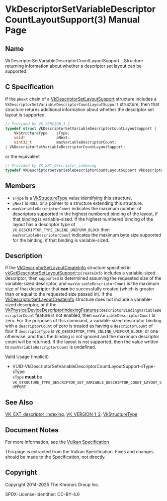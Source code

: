 # VkDescriptorSetVariableDescriptorCountLayoutSupport(3) Manual Page

## Name

VkDescriptorSetVariableDescriptorCountLayoutSupport - Structure returning information about whether a descriptor set layout can be supported



## [](#_c_specification)C Specification

If the `pNext` chain of a [VkDescriptorSetLayoutSupport](https://registry.khronos.org/vulkan/specs/latest/man/html/VkDescriptorSetLayoutSupport.html) structure includes a `VkDescriptorSetVariableDescriptorCountLayoutSupport` structure, then that structure returns additional information about whether the descriptor set layout is supported.

```c++
// Provided by VK_VERSION_1_2
typedef struct VkDescriptorSetVariableDescriptorCountLayoutSupport {
    VkStructureType    sType;
    void*              pNext;
    uint32_t           maxVariableDescriptorCount;
} VkDescriptorSetVariableDescriptorCountLayoutSupport;
```

or the equivalent

```c++
// Provided by VK_EXT_descriptor_indexing
typedef VkDescriptorSetVariableDescriptorCountLayoutSupport VkDescriptorSetVariableDescriptorCountLayoutSupportEXT;
```

## [](#_members)Members

- `sType` is a [VkStructureType](https://registry.khronos.org/vulkan/specs/latest/man/html/VkStructureType.html) value identifying this structure.
- `pNext` is `NULL` or a pointer to a structure extending this structure.
- `maxVariableDescriptorCount` indicates the maximum number of descriptors supported in the highest numbered binding of the layout, if that binding is variable-sized. If the highest numbered binding of the layout has a descriptor type of `VK_DESCRIPTOR_TYPE_INLINE_UNIFORM_BLOCK` then `maxVariableDescriptorCount` indicates the maximum byte size supported for the binding, if that binding is variable-sized.

## [](#_description)Description

If the [VkDescriptorSetLayoutCreateInfo](https://registry.khronos.org/vulkan/specs/latest/man/html/VkDescriptorSetLayoutCreateInfo.html) structure specified in [vkGetDescriptorSetLayoutSupport](https://registry.khronos.org/vulkan/specs/latest/man/html/vkGetDescriptorSetLayoutSupport.html)::`pCreateInfo` includes a variable-sized descriptor, then `supported` is determined assuming the requested size of the variable-sized descriptor, and `maxVariableDescriptorCount` is the maximum size of that descriptor that **can** be successfully created (which is greater than or equal to the requested size passed in). If the [VkDescriptorSetLayoutCreateInfo](https://registry.khronos.org/vulkan/specs/latest/man/html/VkDescriptorSetLayoutCreateInfo.html) structure does not include a variable-sized descriptor, or if the [VkPhysicalDeviceDescriptorIndexingFeatures](https://registry.khronos.org/vulkan/specs/latest/man/html/VkPhysicalDeviceDescriptorIndexingFeatures.html)::`descriptorBindingVariableDescriptorCount` feature is not enabled, then `maxVariableDescriptorCount` is zero. For the purposes of this command, a variable-sized descriptor binding with a `descriptorCount` of zero is treated as having a `descriptorCount` of four if `descriptorType` is `VK_DESCRIPTOR_TYPE_INLINE_UNIFORM_BLOCK`, or one otherwise, and thus the binding is not ignored and the maximum descriptor count will be returned. If the layout is not supported, then the value written to `maxVariableDescriptorCount` is undefined.

Valid Usage (Implicit)

- [](#VUID-VkDescriptorSetVariableDescriptorCountLayoutSupport-sType-sType)VUID-VkDescriptorSetVariableDescriptorCountLayoutSupport-sType-sType  
  `sType` **must** be `VK_STRUCTURE_TYPE_DESCRIPTOR_SET_VARIABLE_DESCRIPTOR_COUNT_LAYOUT_SUPPORT`

## [](#_see_also)See Also

[VK\_EXT\_descriptor\_indexing](https://registry.khronos.org/vulkan/specs/latest/man/html/VK_EXT_descriptor_indexing.html), [VK\_VERSION\_1\_2](https://registry.khronos.org/vulkan/specs/latest/man/html/VK_VERSION_1_2.html), [VkStructureType](https://registry.khronos.org/vulkan/specs/latest/man/html/VkStructureType.html)

## [](#_document_notes)Document Notes

For more information, see the [Vulkan Specification](https://registry.khronos.org/vulkan/specs/latest/html/vkspec.html#VkDescriptorSetVariableDescriptorCountLayoutSupport)

This page is extracted from the Vulkan Specification. Fixes and changes should be made to the Specification, not directly.

## [](#_copyright)Copyright

Copyright 2014-2025 The Khronos Group Inc.

SPDX-License-Identifier: CC-BY-4.0